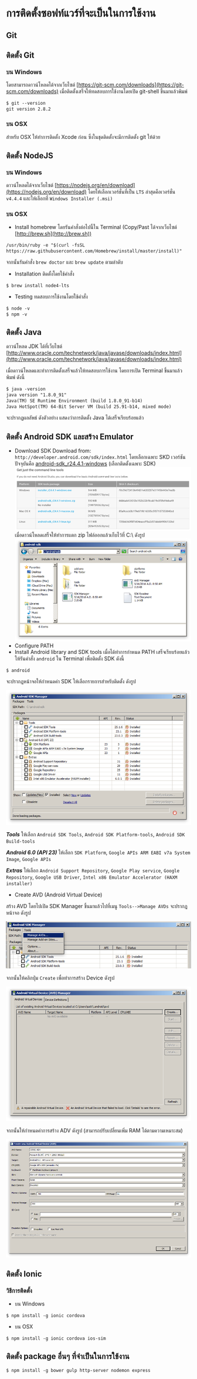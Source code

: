 # การติดตั้งซอฟท์แวร์ที่จะเป็นในการใช้งาน

## Git
## ติดตั้ง Git
### บน Windows
โดยสามารถดาวน์โหลดได้จากเว็บไซต์​ [https://git-scm.com/downloads](https://git-scm.com/downloads)
เมื่อติดตั้งเสร็จให้ทดสอบการใช้งานโดยเปิด git-shell ขึ้นมาแล้วพิมพ์

```
$ git --version
git version 2.8.2

```

### บน OSX

สำหรับ OSX ให้ทำการติดตั้ง Xcode ก่อน ซึ่งในชุดติดตั้งจะมีการติดตั้ง git ให้ด้วย

## ติดตั้ง NodeJS

### บน Windows
ดาวน์โหลดได้จากเว็บไซต์ [https://nodejs.org/en/download](https://nodejs.org/en/download) โดยให้เลือกเวอร์ชั่นที่เป็น `LTS` ล่าสุดคือเวอร์ชั่น `v4.4.4`  และให้เลือกที่ `Windows Installer (.msi)`

### บน OSX
- Install homebrew
โดยรันคำสั่งต่อไปนี้ใน Terminal (Copy/Past ได้จากเว็บไซต์ [http://brew.sh](http://brew.sh))
```
/usr/bin/ruby -e "$(curl -fsSL https://raw.githubusercontent.com/Homebrew/install/master/install)"
```

จากนั้นรันคำสั่ง `brew doctor` และ `brew update` ตามลำดับ

- Installation
ติดตั้งโดยใช้คำสั่ง

```
$ brew install node4-lts
```

- Testing
ทดสอบการใช้งานโดยใช้คำสั่ง

```
$ node -v
$ npm -v
```

## ติดตั้ง Java
ดาวน์โหลด JDK ได้ที่เว็บไซต์ [http://www.oracle.com/technetwork/java/javase/downloads/index.html](http://www.oracle.com/technetwork/java/javase/downloads/index.html)

เมื่อดาวน์โหลดและทำการติดตั้งเสร็จแล้วให้ทดสอบการใช้งาน โดยการเปิด Terminal ขึ้นมาแล้วพิมพ์ ดังนี้

```
$ java -version
java version "1.8.0_91"
Java(TM) SE Runtime Environment (build 1.8.0_91-b14)
Java HotSpot(TM) 64-Bit Server VM (build 25.91-b14, mixed mode)
```

จะปรากฎผลลัพธ์ ดังตัวอย่าง แสดงว่าการติดตั้ง Java ได้เสร็จเรียบร้อยแล้ว

## ติดตั้ง Android SDK และสร้าง Emulator
- Download SDK
Download from: `http://developer.android.com/sdk/index.html`  โดยเลือกเฉพาะ SKD เวอร์ชันปัจจุบันคือ [android-sdk_r24.4.1-windows](http://dl.google.com/android/android-sdk_r24.4.1-windows.zip) (เลือกติดตั้งเฉพาะ SDK)
![](./images/img01.png)
เมื่อดาวน์โหลดเสร็จให้ทำการแตก zip ไฟล์ออกแล้วเก็บไว้ที่ C:\ ดังรูป
![](./images/img02.png)
- Configure PATH
- Install Android library and SDK tools
เมื่อได้ทำการกำหนด PATH เสร็จเรียบร้อยแล้วให้รันคำสั่ง `android` ใน Terminal เพื่อติดตั้ง SDK ดังนี้

```
$ android
```

 จะปรากฎหน้าจอให้กำหนดค่า SDK ให้เลือกรายการสำหรับติดตั้ง ดังรูป

 ![](./images/img03.png)


***Tools***
ให้เลือก `Android SDK Tools`, `Android SDK Platform-tools`, `Android SDK Build-tools`

***Android 6.0 (API 23)***
ให้เลือก `SDK Platform`, `Google APIs ARM EABI v7a System Image`, `Google APIs`

***Extras***
ให้เลือก `Android Support Repository`, `Google Play service`, `Google Repository`, `Google USB Driver`, `Intel x86 Emulator Accelerator (HAXM installer)`

- Create AVD (Android Virtual Device)

สร้าง AVD โดยไปเปิด SDK Manager ขึ้นมาแล้วไปที่เมนู `Tools-->Manage AVDs` จะปรากฎหน้าจอ ดังรูป

![](./images/img04.png)

จากนั้นให้คลิกปุ่ม `Create` เพื่อทำการสร้าง Device ดังรูป

![](./images/img05.png)

จากนั้นให้กำหนดค่าการสร้าง ADV ดังรูป (สามารถปรับเปลี่ยนเพิ่ม RAM ได้ตามความเหมาะสม)

![](./images/img06.png)


## ติดตั้ง Ionic

### วิธีการติดตั้ง

- บน Windows

```
$ npm install -g ionic cordova
```

- บน OSX

```
$ npm install -g ionic cordova ios-sim
```

## ติดตั้ง package อื่นๆ ที่จำเป็นในการใช้งาน

```
$ npm install -g bower gulp http-server nodemon express
```